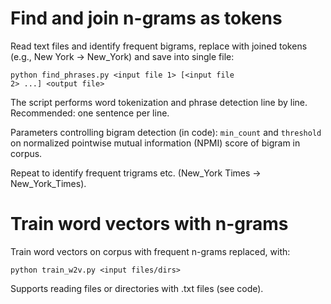 # Find and join n-grams as tokens
Read text files and identify frequent bigrams, replace with joined tokens (e.g., New York -> New_York) and save into single file:

<code>python find_phrases.py &lt;input file 1&gt; [&lt;input file 2&gt; ...] &lt;output file&gt;</code>
  
The script performs word tokenization and phrase detection line by line. Recommended: one sentence per line.

Parameters controlling bigram detection (in code): <code>min_count</code> and <code>threshold</code> on normalized pointwise mutual information (NPMI) score of bigram in corpus.

Repeat to identify frequent trigrams etc. (New_York Times -> New_York_Times).

# Train word vectors with n-grams

Train word vectors on corpus with frequent n-grams replaced, with: 

<code>python train_w2v.py &lt;input files/dirs&gt;</code>

Supports reading files or directories with .txt files (see code).


